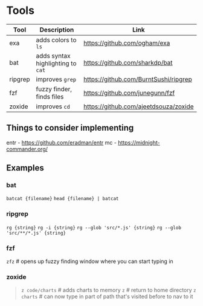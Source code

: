 # Tools

| Tool    | Description                       | Link                                    |
| ------- | --------------------------------- | --------------------------------------- |
| exa     | adds colors to `ls`               | <https://github.com/ogham/exa>          |
| bat     | adds syntax highlighting to `cat` | <https://github.com/sharkdp/bat>        |
| ripgrep | improves `grep`                   | <https://github.com/BurntSushi/ripgrep> |
| fzf     | fuzzy finder, finds files         | <https://github.com/junegunn/fzf>       |
| zoxide  | improves `cd`                     | <https://github.com/ajeetdsouza/zoxide> |

## Things to consider implementing

entr - <https://github.com/eradman/entr>
mc - <https://midnight-commander.org/>

## Examples

### bat

`batcat {filename}`
`head {filename} | batcat`

### ripgrep

`rg {string}`
`rg -i {string}`
`rg --glob 'src/*.js' {string}`
`rg --glob 'src/**/*.js' {string}`

### fzf

`zfz` # opens up fuzzy finding window where you can start typing in

### zoxide

> `z code/charts` # adds charts to memory
> `z` # return to home directory
> `z charts` # can now type in part of path that's visited before to nav to it


